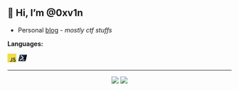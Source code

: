 ## 👋 Hi, I’m @0xv1n

- Personal [blog](https://0xv1n.github.io/) - *mostly ctf stuffs*

**Languages:**

<code><img height="20" alt="javascript" src="https://raw.githubusercontent.com/github/explore/80688e429a7d4ef2fca1e82350fe8e3517d3494d/topics/javascript/javascript.png"></code>
<code><img height="20" alt="powershell" src="https://raw.githubusercontent.com/github/explore/80688e429a7d4ef2fca1e82350fe8e3517d3494d/topics/powershell/powershell.png"></code>

---
<p align = "center">
  <img src = "https://github-readme-stats.vercel.app/api?username=0xv1n&show_icons=true&theme=bear" width = 400>
  <img src = "https://github-readme-streak-stats.herokuapp.com?user=0xv1n&theme=dark&hide_border=true" width = 400>
</p>
